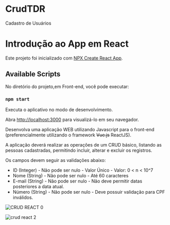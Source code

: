 # CrudTDR
Cadastro de Usuários

# Introdução ao App em  React 

Este projeto foi inicializado com [NPX Create React App](https://github.com/facebook/create-react-app).

## Available Scripts

No diretório do projeto,em Front-end, você pode executar:

### `npm start`

Executa o aplicativo no modo de desenvolvimento.

Abra [http://localhost:3000](http://localhost:3000) para visualizá-lo em seu navegador.


Desenvolva uma aplicação WEB utilizando Javascript para o front-end (preferencialmente utilizando o framework <s>Vue.js</s> ReactJS).

A aplicação deverá realizar as operações de um CRUD básico, listando as pessoas cadastradas, permitindo incluir, alterar e excluir os registros.

Os campos devem seguir as validações abaixo:
- ID (Integer)
       - Não pode ser nulo
       - Valor Único
       - Valor: 0 < n < 10^7
- Nome (String)
       - Não pode ser nulo
       - Até 60 caracteres
- E-mail (String)
       - Não pode ser nulo
       - Não deve permitir datas posteriores a data atual.
- Número (String)
       - Não pode ser nulo
       - Deve possuir validação para CPF inválidos.  

![CRUD REACT 0](https://user-images.githubusercontent.com/86749686/151852357-1712a3a6-16b5-45ff-8a5c-0b4fcb4332b7.png)

![crud react 2](https://user-images.githubusercontent.com/86749686/151861035-2e2e029a-d575-42db-9929-ac5e81bc7795.png)


